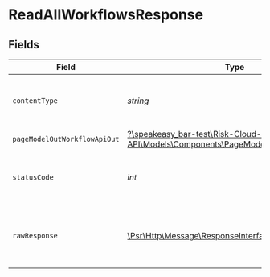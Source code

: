 # ReadAllWorkflowsResponse


## Fields

| Field                                                                                                                                 | Type                                                                                                                                  | Required                                                                                                                              | Description                                                                                                                           |
| ------------------------------------------------------------------------------------------------------------------------------------- | ------------------------------------------------------------------------------------------------------------------------------------- | ------------------------------------------------------------------------------------------------------------------------------------- | ------------------------------------------------------------------------------------------------------------------------------------- |
| `contentType`                                                                                                                         | *string*                                                                                                                              | :heavy_check_mark:                                                                                                                    | HTTP response content type for this operation                                                                                         |
| `pageModelOutWorkflowApiOut`                                                                                                          | [?\speakeasy_bar-test\Risk-Cloud-API\Models\Components\PageModelOutWorkflowApiOut](../../models/shared/PageModelOutWorkflowApiOut.md) | :heavy_minus_sign:                                                                                                                    | OK                                                                                                                                    |
| `statusCode`                                                                                                                          | *int*                                                                                                                                 | :heavy_check_mark:                                                                                                                    | HTTP response status code for this operation                                                                                          |
| `rawResponse`                                                                                                                         | [\Psr\Http\Message\ResponseInterface](https://www.php-fig.org/psr/psr-7/#33-psrhttpmessageresponseinterface)                          | :heavy_minus_sign:                                                                                                                    | Raw HTTP response; suitable for custom response parsing                                                                               |